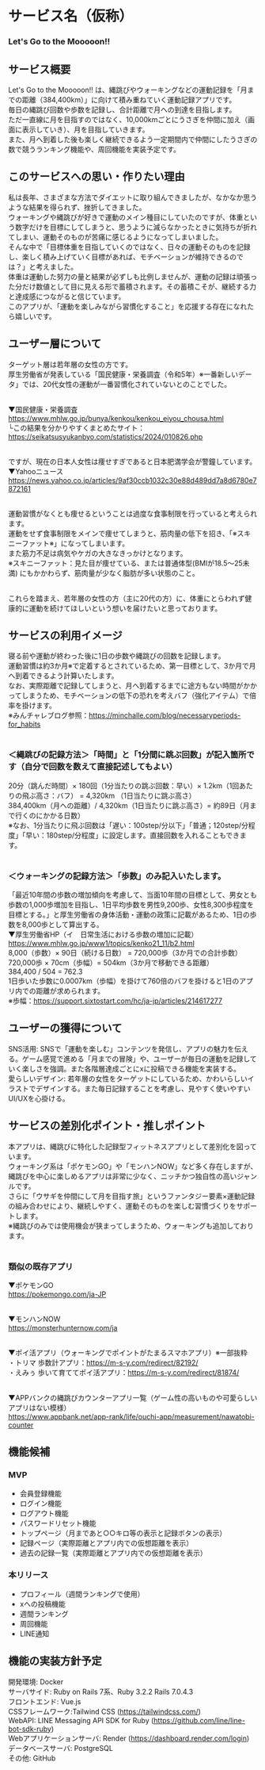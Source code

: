 # サービス名（仮称）
### Let's Go to the Mooooon!!


## サービス概要
Let's Go to the Mooooon!! は、縄跳びやウォーキングなどの運動記録を「月までの距離（384,400km）」に向けて積み重ねていく運動記録アプリです。 <br>
毎日の縄跳び回数や歩数を記録し、合計距離で月への到達を目指します。 <br>
ただ一直線に月を目指すのではなく、10,000kmごとにうさぎを仲間に加え（画面に表示していき）、月を目指していきます。 <br>
また、月へ到着した後も楽しく継続できるよう一定期間内で仲間にしたうさぎの数で競うランキング機能や、周回機能を実装予定です。


## このサービスへの思い・作りたい理由
私は長年、さまざまな方法でダイエットに取り組んできましたが、なかなか思うような結果を得られず、挫折してきました。<br>
ウォーキングや縄跳びが好きで運動のメイン種目にしていたのですが、体重という数字だけを目標にしてしまうと、思うように減らなかったときに気持ちが折れてしまい、運動そのものが苦痛に感じるようになってしまいました。<br>
そんな中で「目標体重を目指していくのではなく、日々の運動そのものを記録し、楽しく積み上げていく目標があれば、モチベーションが維持できるのでは？」と考えました。<br>
体重は運動した努力の量と結果が必ずしも比例しませんが、運動の記録は頑張った分だけ数値として目に見える形で蓄積されます。その蓄積こそが、継続する力と達成感につながると信じています。<br>
このアプリが、「運動を楽しみながら習慣化すること」を応援する存在になれたら嬉しいです。


## ユーザー層について
ターゲット層は若年層の女性の方です。<br>
厚生労働省が発表している「国民健康・栄養調査（令和5年）※一番新しいデータ」では、20代女性の運動が一番習慣化されていないとのことでした。<br><br>

▼国民健康・栄養調査<br>
https://www.mhlw.go.jp/bunya/kenkou/kenkou_eiyou_chousa.html<br>
└この結果を分かりやすくまとめたサイト：https://seikatsusyukanbyo.com/statistics/2024/010826.php<br><br>

ですが、現在の日本人女性は痩せすぎであると日本肥満学会が警鐘しています。<br>
▼Yahooニュース<br>
https://news.yahoo.co.jp/articles/9af30ccb1032c30e88d489dd7a8d6780e7872161<br><br>

運動習慣がなくとも痩せるということは過度な食事制限を行っていると考えられます。<br>
運動をせず食事制限をメインで痩せてしまうと、筋肉量の低下を招き、「※スキニーファット※」になってしまいます。<br>
また筋力不足は病気やケガの大きなきっかけとなります。<br>
※スキニーファット：見た目が痩せている、または普通体型(BMIが18.5〜25未満) にもかかわらず、筋肉量が少なく脂肪が多い状態のこと。<br><br>

これらを踏まえ、若年層の女性の方（主に20代の方）に、体重にとらわれず健康的に運動を続けてほしいという想いを届けたいと思っております。<br>


## サービスの利用イメージ
寝る前や運動が終わった後に1日の歩数や縄跳びの回数を記録します。<br>
運動習慣は約3か月※で定着するとされているため、第一目標として、3か月で月へ到着できるよう計算いたします。<br>
なお、実際距離で記録してしまうと、月へ到着するまでに途方もない時間がかかってしまうため、モチベーションの低下の恐れを考えバフ（強化アイテム）で倍率を掛けます。<br>
※みんチャレブログ参照：https://minchalle.com/blog/necessaryperiods-for_habits<br><br>

### ＜縄跳びの記録方法＞「時間」と「1分間に跳ぶ回数」が記入箇所です（自分で回数を数えて直接記述してもよい）
20分（跳んだ時間）× 180回（1分当たりの跳ぶ回数：早い）× 1.2km（1回あたりの飛ぶ高さ：バフ） = 4,320km （1日当たりに跳ぶ高さ）<br>
384,400km（月への距離）/ 4,320km（1日当たりに跳ぶ高さ）= 約89日（月まで行くのにかかる日数）<br>
※なお、1分当たりに飛ぶ回数は「遅い：100step/分以下」「普通；120step/分程度」「早い：180step/分程度」に設定します。直接回数を入れることもできます。<br><br>

### ＜ウォーキングの記録方法＞「歩数」のみ記入いたします。
「最近10年間の歩数の増加傾向を考慮して、当面10年間の目標として、男女とも歩数の1,000歩増加を目指し、1日平均歩数を男性9,200歩、女性8,300歩程度を目標とする。」と厚生労働省の身体活動・運動の政策に記載があるため、1日の歩数を8,000歩として算出する。<br>
▼厚生労働省HP（イ　日常生活における歩数の増加に記載）<br>
https://www.mhlw.go.jp/www1/topics/kenko21_11/b2.html<br>
8,000（歩数）× 90日（続ける日数） = 720,000歩（3か月での合計歩数）<br>
720,000歩 × 70cm（歩幅）= 504km（3か月で移動できる距離）<br>
384,400 / 504 = 762.3<br>
1日歩いた歩数に0.0007km（歩幅）を掛けて760倍のバフを掛けると1日のアプリ内での距離が求められます。<br>
※歩幅：https://support.sixtostart.com/hc/ja-jp/articles/214617277<br>

## ユーザーの獲得について
SNS活用: SNSで「運動を楽しむ」コンテンツを発信し、アプリの魅力を伝える。ゲーム感覚で進める「月までの冒険」や、ユーザーが毎日の運動を記録していく楽しさを強調。また各階層達成ごとにxに投稿できる機能を実装する。<br>
愛らしいデザイン: 若年層の女性をターゲットにしているため、かわいらしいイラストでデザインする。また毎日記録することを考慮し、見やすく使いやすいUI/UXを心掛ける。<br>

## サービスの差別化ポイント・推しポイント
本アプリは、縄跳びに特化した記録型フィットネスアプリとして差別化を図っています。<br>
ウォーキング系は「ポケモンGO」や「モンハンNOW」など多く存在しますが、縄跳びを中心に楽しめるアプリは非常に少なく、ニッチかつ独自性の高いジャンルです。<br>
さらに「ウサギを仲間にして月を目指す旅」というファンタジー要素×運動記録の組み合わせにより、継続しやすく、運動そのものを楽しむ習慣づくりをサポートします。<br>
※縄跳びのみでは使用機会が狭まってしまうため、ウォーキングも追加しております。<br><br>

### 類似の既存アプリ
▼ポケモンGO<br>
https://pokemongo.com/ja-JP<br><br>

▼モンハンNOW<br>
https://monsterhunternow.com/ja<br><br>

▼ポイ活アプリ（ウォーキングでポイントがたまるスマホアプリ）※一部抜粋<br>
・トリマ 歩数計アプリ：https://m-s-y.com/redirect/82192/<br>
・えみぅ 歩いて育ててポイ活アプリ：https://m-s-y.com/redirect/81874/<br><br>

▼APPバンクの縄跳びカウンターアプリ一覧（ゲーム性の高いものや可愛らしいアプリはない模様）<br>
https://www.appbank.net/app-rank/life/ouchi-app/measurement/nawatobi-counter


## 機能候補
### MVP
* 会員登録機能
* ログイン機能
* ログアウト機能
* パスワードリセット機能
* トップページ（月まであと○○キロ等の表示と記録ボタンの表示）
* 記録ページ（実際距離とアプリ内での仮想距離を表示）
* 過去の記録一覧（実際距離とアプリ内での仮想距離を表示）

### 本リリース
* プロフィール（週間ランキングで使用）
* xへの投稿機能
* 週間ランキング
* 周回機能
* LINE通知


## 機能の実装方針予定
開発環境: Docker<br>
サーバサイド: Ruby on Rails 7系、Ruby 3.2.2 Rails 7.0.4.3<br>
フロントエンド: Vue.js<br>
CSSフレームワーク:Tailwind CSS (https://tailwindcss.com/)<br>
WebAPI: LINE Messaging API SDK for Ruby (https://github.com/line/line-bot-sdk-ruby)<br>
Webアプリケーションサーバ: Render (https://dashboard.render.com/login)<br>
データベースサーバ: PostgreSQL<br>
その他: GitHub